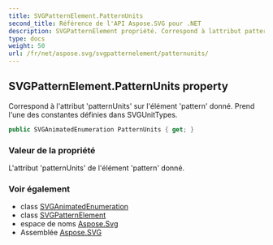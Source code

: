 ```yaml
---
title: SVGPatternElement.PatternUnits
second_title: Référence de l'API Aspose.SVG pour .NET
description: SVGPatternElement propriété. Correspond à lattribut patternUnits sur lélément pattern donné. Prend lune des constantes définies dans SVGUnitTypes.
type: docs
weight: 50
url: /fr/net/aspose.svg/svgpatternelement/patternunits/
---
```

## SVGPatternElement.PatternUnits property

Correspond à l'attribut 'patternUnits' sur l'élément 'pattern' donné. Prend l'une des constantes définies dans SVGUnitTypes.

```csharp
public SVGAnimatedEnumeration PatternUnits { get; }
```

### Valeur de la propriété

L'attribut 'patternUnits' de l'élément 'pattern' donné.

### Voir également

* class [SVGAnimatedEnumeration](../../../aspose.svg.datatypes/svganimatedenumeration/)
* class [SVGPatternElement](../)
* espace de noms [Aspose.Svg](../../svgpatternelement/)
* Assemblée [Aspose.SVG](../../../)


